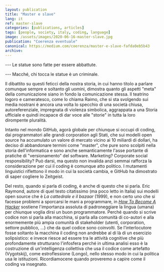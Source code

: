 ```yaml
---
layout: publication
title: "Master e slave"
lang: it
ref: master-slave
categories: [publications, articles]
tags: [people, society, italy, coding, language]
image: /assets/images/2020-06-16-master-slave.jpg
publication: "Coerenza eventuale"
canonical: https://medium.com/coerenza/master-e-slave-fafda0eb5b43
archive:
---
```


--- Le statue sono fatte per essere abbattute.

--- Macché, chi tocca le statue è un criminale.

Il dibattito su questi feticci della nostra storia, in cui hanno titolo a parlare comunque sempre e soltanto gli uomini, dimostra quanto gli aspetti "meta" della comunicazione siano in fondo la comunicazione stessa. Il teatrino logoro e cameratesco, come lo chiama Raimo, che si sta svolgendo sui media nostrani è ancora una volta lo specchio di una società chiusa, autoreferenziale, impregnata di violenza simbolica, aggrappata a una Storia ufficiale e quindi incapace di dar voce alle "storie" in tutta la loro dirompente pluralità.

Intanto nel mondo GitHub, agorà globale per chiunque si occupi di coding, dai programmatori alle grandi corporation agli Stati, che sui modelli open source ha accumulato un valore di mercato vicino ai 10 miliardi di dollari, ha deciso di abbandonare termini come "master", che pure sono scolpiti nella storia dell'informatica e sono anche semanticamente l'asse portante di pratiche di "versionamento" del software. Marketing? Corporate social responsibility? Può darsi, ma questo non invalida anzi semmai rafforza la considerazione per cui il coding è comunque atto politico. I mutamenti linguistici riflettono il modo in cui la società cambia, e GitHub ha dimostrato di saper cogliere lo Zeitgeist.

Del resto, quando si parla di coding, è anche di questo che si parla. Eric Raymond, autore di quel testo citatissimo (ma poco letto in Italia) sui modelli open source che è *La cattedrale e il bazaar* (1999), e non certo uno che si facesse problemi a sporcarsi le mani a programmare, in [*How To Become A Hacker*](http://www.catb.org/esr/faqs/hacker-howto.html) sostiene l'importanza assoluta di padroneggiare la lingua (umana) per chiunque voglia dirsi un buon programmatore. Perché quando si scrive codice non si parla alla macchina, si parla alla comunità di co-autori e alla enormemente più ampia comunità di stakeholder (utenti, corporation, settore pubblico, ...) che da quel codice sono coinvolti. Se l'interlocutore fosse soltanto la macchina il coding non andrebbe al di là di un esercizio solipsistico: e invece riesce ad essere tra le attività cognitive che più profondamente strutturano l'infosfera perché in ultima analisi esso è la costruzione di un'intelligenza collettiva che usa il codice come artefatto (Vygotskij), come estroflessione (Longo), nello stesso modo in cui la politica usa le istituzioni. Ricordiamocene quando proveremo a capire come il coding va insegnato.
